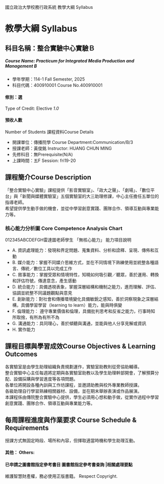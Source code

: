 國立政治大學校務行政系統 教學大綱 Syllabus
# 教學大綱 Syllabus
##  科目名稱：整合實驗中心實驗Ｂ
#####  Course Name: Practicum for Integrated Media Production and Management B
  * 學年學期：114-1 Fall Semester, 2025 
  * 科目代碼：400910001 Course No.400910001
#### 修別：選
Type of Credit: Elective 
_1.0_
#### 預收人數
Number of Students
課程資料Course Details
  * 開課單位：傳播院學 Course Department:Communication/B/3 
  * 授課老師：黃俊銘 Instructor: HUANG CHUN MING 
  * 先修科目：無Prerequisite(N/A)
  * 上課時間：五F Session: fri19-20
##  課程簡介Course Description
「整合實驗中心實驗」課程提供「影音實驗室」、「政大之聲」、「劇場」、「數位平台」與「新聞與媒體實驗室」五個實驗室的大三助理修課，中心主任擔任五單位的指導老師。  
希望提供學生動手做的機會，並從中學習創意實踐、團隊合作、領導互動與專業能力等。
###  核心能力分析圖 Core Competence Analysis Chart
012345ABCDEFGH雷達圖老師學生
「無核心能力」 
能力項目說明
  * A. 資訊處理能力：發現和界定問題、蒐集資料、分析和詮釋、呈現、傳佈和互動
  * B. 媒介能力：掌握不同媒介思維方式，並在不同情境下熟練使用並統整各種語言、傳統／數位工具以完成工作
  * C. 敘事能力：掌握受眾和情境特性，知曉如何吸引觀／聽眾，善於運用、轉換和評估符號，傳達意念，產生感動
  * D. 統合能力：具備透視表象，掌握深層結構和機制之能力，進而理解、評估、協調並統整不同議題觀點與意見
  * E. 創新能力：對社會和傳播環境變化具備敏銳之感知，善於洞察現象之深層結構，具備學習學習（learning to learn）能力，能與時俱變
  * F. 倫理能力： 遵守專業價值和倫理，具備批判思考和反省之能力，行事時知所取捨，有所為有所不為
  * G. 溝通能力：具同理心，善於傾聽與溝通，並能與他人分享見解或資訊
  * H. 實作能力
##  課程目標與學習成效Course Objectives & Learning Outcomes 
各實驗室是由學生助理組織負責規劃運作，實驗室助教則從旁協助輔導。  
整合實驗中心主任每週將定期與各實驗室助教以及學生助理幹部開會，了解預算分配、設備採購與學習進度等各項問題。  
各單位將開設各種內訓與工作坊課程，並邀請助教與校外專業教師授課。  
各級助理自行學習熟練相關器材、設備，並在期末舉辦表演或作品展演。  
本課程係由傳院整合實驗中心提供，學生必須用心想和動手做，從實作過程中學習創意實踐、團隊合作、領導互動與專業能力等。
##  每周課程進度與作業要求 Course Schedule & Requirements
授課方式無固定時段、場所和內容，但擇取適當時機和學生助理互動。
####  其他： Others:
####  已申請之圖書館指定參考書目  圖書館指定參考書查詢 |相關處理要點
維護智慧財產權，務必使用正版書籍。 Respect Copyright.